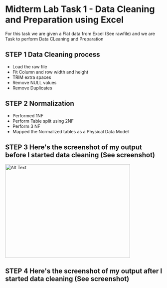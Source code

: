 # Midterm Lab Task 1 - Data Cleaning and Preparation using Excel
For this task we are given a Flat data from Excel (See rawfile) and we are Task to perform Data CLeaning and Preparation
## STEP 1 Data Cleaning process
- Load the raw file
- Fit Column and row width and height
- TRIM extra spaces
- Remove NULL values
- Remove Duplicates
## STEP 2 Normalization
- Performed 1NF
- Perform Table split using 2NF
- Perform 3 NF
- Mapped the Normalized tables as a Physical Data Model
## STEP 3 Here's the screenshot of my output before I started data cleaning (See screenshot)
<img src="Images/gittyhub.pngf" alt="Alt Text" width="400" height="300">

## STEP 4 Here's the screenshot of my output after I started data cleaning (See screenshot)
